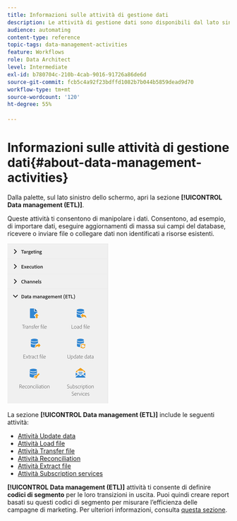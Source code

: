 ```yaml
---
title: Informazioni sulle attività di gestione dati
description: Le attività di gestione dati sono disponibili dal lato sinistro dello schermo.
audience: automating
content-type: reference
topic-tags: data-management-activities
feature: Workflows
role: Data Architect
level: Intermediate
exl-id: b780704c-210b-4cab-9016-91726a86de6d
source-git-commit: fcb5c4a92f23bdffd1082b7b044b5859dead9d70
workflow-type: tm+mt
source-wordcount: '120'
ht-degree: 55%

---
```


# Informazioni sulle attività di gestione dati{#about-data-management-activities}

Dalla palette, sul lato sinistro dello schermo, apri la sezione **[!UICONTROL Data management (ETL)]**.

Queste attività ti consentono di manipolare i dati. Consentono, ad esempio, di importare dati, eseguire aggiornamenti di massa sui campi del database, ricevere o inviare file o collegare dati non identificati a risorse esistenti.

![](assets/wkf_etl_activities.png)

La sezione **[!UICONTROL Data management (ETL)]** include le seguenti attività:

* [Attività Update data](../../automating/using/update-data.md)
* [Attività Load file](../../automating/using/load-file.md)
* [Attività Transfer file](../../automating/using/transfer-file.md)
* [Attività Reconciliation](../../automating/using/reconciliation.md)
* [Attività Extract file](../../automating/using/extract-file.md)
* [Attività Subscription services](../../automating/using/subscription-services.md)

**[!UICONTROL Data management (ETL)]** attività ti consente di definire **codici di segmento** per le loro transizioni in uscita. Puoi quindi creare report basati su questi codici di segmento per misurare l’efficienza delle campagne di marketing. Per ulteriori informazioni, consulta [questa sezione](../../reporting/using/creating-a-report-workflow-segment.md).
